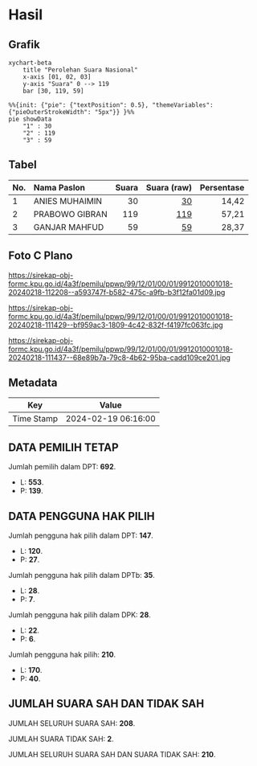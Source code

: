 # Hasil

## Grafik

```mermaid
xychart-beta
    title "Perolehan Suara Nasional"
    x-axis [01, 02, 03]
    y-axis "Suara" 0 --> 119
    bar [30, 119, 59]
```

```mermaid
%%{init: {"pie": {"textPosition": 0.5}, "themeVariables": {"pieOuterStrokeWidth": "5px"}} }%%
pie showData
    "1" : 30
    "2" : 119
    "3" : 59
```

## Tabel

| No. | Nama Paslon    | Suara | Suara (raw) | Persentase |
|:--- |:-------------- | -----:| -----------:| ----------:|
| 1   | ANIES MUHAIMIN | 30    | [30][p-1]   | 14,42      |
| 2   | PRABOWO GIBRAN | 119   | [119][p-2]  | 57,21      |
| 3   | GANJAR MAHFUD  | 59    | [59][p-3]   | 28,37      |


[p-1]: https://github.com/gigit-pemilu/pemilu-2024/blob/main/pilpres/hitung-suara/sub/99-luar-negeri/sub/12-bandar-seri-begawan-brunei-darussalam/sub/01-bandar-seri-begawan-brunei-darussalam/sub/0001-bandar-seri-begawan-brunei-darussalam/sub/018-tps-017/sub/paslon-1.txt
[p-2]: https://github.com/gigit-pemilu/pemilu-2024/blob/main/pilpres/hitung-suara/sub/99-luar-negeri/sub/12-bandar-seri-begawan-brunei-darussalam/sub/01-bandar-seri-begawan-brunei-darussalam/sub/0001-bandar-seri-begawan-brunei-darussalam/sub/018-tps-017/sub/paslon-2.txt
[p-3]: https://github.com/gigit-pemilu/pemilu-2024/blob/main/pilpres/hitung-suara/sub/99-luar-negeri/sub/12-bandar-seri-begawan-brunei-darussalam/sub/01-bandar-seri-begawan-brunei-darussalam/sub/0001-bandar-seri-begawan-brunei-darussalam/sub/018-tps-017/sub/paslon-3.txt

## Foto C Plano

https://sirekap-obj-formc.kpu.go.id/4a3f/pemilu/ppwp/99/12/01/00/01/9912010001018-20240218-112208--a593747f-b582-475c-a9fb-b3f12fa01d09.jpg

https://sirekap-obj-formc.kpu.go.id/4a3f/pemilu/ppwp/99/12/01/00/01/9912010001018-20240218-111429--bf959ac3-1809-4c42-832f-f4197fc063fc.jpg

https://sirekap-obj-formc.kpu.go.id/4a3f/pemilu/ppwp/99/12/01/00/01/9912010001018-20240218-111437--68e89b7a-79c8-4b62-95ba-cadd109ce201.jpg


## Metadata

| Key        | Value               |
| ---------- | ------------------- |
| Time Stamp | 2024-02-19 06:16:00 |


## DATA PEMILIH TETAP

Jumlah pemilih dalam DPT: **692**.
 * L: **553**.
 * P: **139**.

## DATA PENGGUNA HAK PILIH

Jumlah pengguna hak pilih dalam DPT: **147**.
 * L: **120**.
 * P: **27**.

Jumlah pengguna hak pilih dalam DPTb: **35**.
 * L: **28**.
 * P: **7**.

Jumlah pengguna hak pilih dalam DPK: **28**.
 * L: **22**.
 * P: **6**.

Jumlah pengguna hak pilih: **210**.
 * L: **170**.
 * P: **40**.

## JUMLAH SUARA SAH DAN TIDAK SAH

JUMLAH SELURUH SUARA SAH: **208**.

JUMLAH SUARA TIDAK SAH: **2**.

JUMLAH SELURUH SUARA SAH DAN SUARA TIDAK SAH: **210**.


